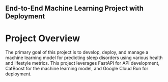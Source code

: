 ## End-to-End Machine Learning Project with Deployment
# Project Overview
The primary goal of this project is to develop, deploy, and manage a machine learning model for predicting sleep disorders using various health and lifestyle metrics. This project leverages FastAPI for API development, CatBoost for the machine learning model, and Google Cloud Run for deployment.

